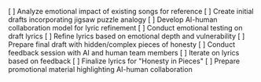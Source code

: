 [ ] Analyze emotional impact of existing songs for reference
[ ] Create initial drafts incorporating jigsaw puzzle analogy
[ ] Develop AI-human collaboration model for lyric refinement
[ ] Conduct emotional testing on draft lyrics
[ ] Refine lyrics based on emotional depth and vulnerability
[ ] Prepare final draft with hidden/complex pieces of honesty
[ ] Conduct feedback session with AI and human team members
[ ] Iterate on lyrics based on feedback
[ ] Finalize lyrics for "Honesty in Pieces"
[ ] Prepare promotional material highlighting AI-human collaboration